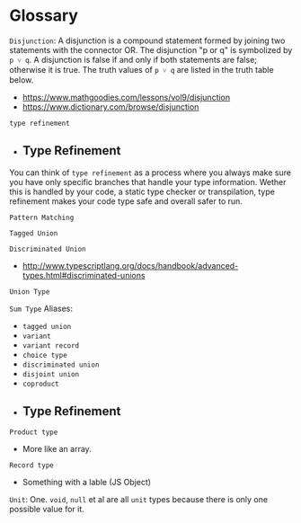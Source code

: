 # Glossary

`Disjunction`: A disjunction is a compound statement formed by joining two statements with the connector OR. The disjunction "p or q" is symbolized by `p ˅ q`. A disjunction is false if and only if both statements are false; otherwise it is true. The truth values of `p ˅ q` are listed in the truth table below.
  - https://www.mathgoodies.com/lessons/vol9/disjunction
  - https://www.dictionary.com/browse/disjunction

`type refinement`
  - ## Type Refinement
You can think of `type refinement` as a process where you always make sure you have only specific branches that handle your type information. Wether this is handled by your code, a static type checker or transpilation, type refinement makes your code type safe and overall safer to run.

`Pattern Matching`

`Tagged Union`

`Discriminated Union`
- http://www.typescriptlang.org/docs/handbook/advanced-types.html#discriminated-unions

`Union Type`

`Sum Type`
Aliases: 
* `tagged union`
* `variant`
* `variant record`
* `choice type`
* `discriminated union`
* `disjoint union`
* `coproduct`

- Type Refinement
  - 

`Product type`
  - More like an array.

`Record type`
  - Something with a lable (JS Object)

`Unit`: One. `void`, `null` et al are all `unit` types because there is only one possible value for it.